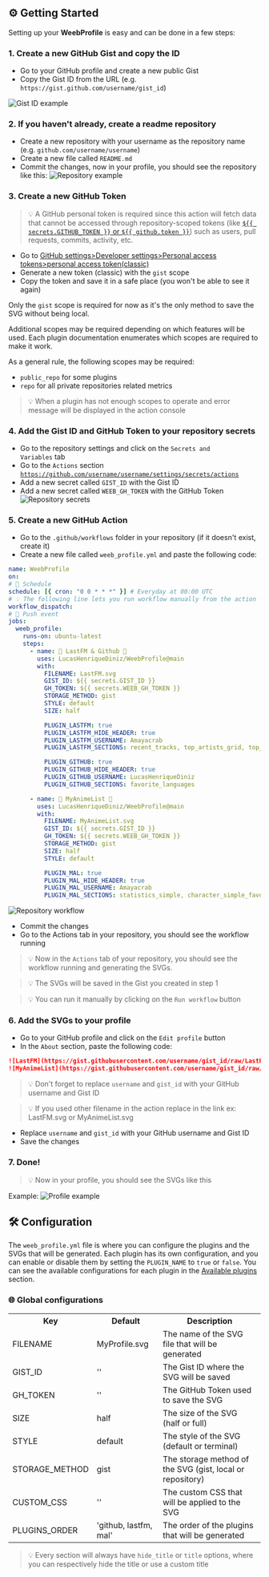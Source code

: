 <!-- SETUP:ACTION -->

## ⚙️ Getting Started

Setting up your <b>WeebProfile</b> is easy and can be done in a few steps:

### 1. Create a new GitHub Gist and copy the ID

- Go to your GitHub profile and create a new public Gist
- Copy the Gist ID from the URL (e.g. `https://gist.github.com/username/gist_id`)

![Gist ID example](/src/readme/imgs/gist_id_example.png)

### 2. If you haven't already, create a readme repository

- Create a new repository with your username as the repository name (e.g. `github.com/username/username`)
- Create a new file called `README.md`
- Commit the changes, now in your profile, you should see the repository like this:
  ![Repository example](/src/readme/imgs/create_readme_repo.png)

### 3. Create a new GitHub Token

> 💡 A GitHub personal token is required since this action will fetch data that cannot be accessed through repository-scoped tokens (like [`${{ secrets.GITHUB_TOKEN }}` or `${{ github.token }}`](https://docs.github.com/en/actions/security-guides/automatic-token-authentication#about-the-github_token-secret)) such as users, pull requests, commits, activity, etc.

- Go to [GitHub settings>Developer settings>Personal access tokens>personal access token(classic)](https://github.com/settings/tokens)
- Generate a new token (classic) with the `gist` scope
- Copy the token and save it in a safe place (you won't be able to see it again)

Only the `gist` scope is required for now as it's the only method to save the SVG without being local.

Additional scopes may be required depending on which features will be used. Each plugin documentation enumerates which scopes are required to make it work.

As a general rule, the following scopes may be required:

- `public_repo` for some plugins
  <!-- - `read:org` for all organizations related metrics -->
- `repo` for all private repositories related metrics
  <!-- - `read:user` for some private repositories related metrics -->
  <!-- - `read:packages` for some packages related metrics -->
  <!-- - `read:project` for some projects related metrics -->

> 💡 When a plugin has not enough scopes to operate and error message will be displayed in the action console

### 4. Add the Gist ID and GitHub Token to your repository secrets

- Go to the repository settings and click on the <code>Secrets and Variables</code> tab
- Go to the <code>Actions</code> section <code>https://github.com/username/username/settings/secrets/actions</code>
- Add a new secret called `GIST_ID` with the Gist ID
- Add a new secret called `WEEB_GH_TOKEN` with the GitHub Token
  ![Repository secrets](/src/readme/imgs/add_secrets_repo.png)

### 5. Create a new GitHub Action

- Go to the `.github/workflows` folder in your repository (if it doesn't exist, create it)
- Create a new file called `weeb_profile.yml` and paste the following code:

```yml
name: WeebProfile
on:
# 🦀 Schedule
schedule: [{ cron: "0 0 * * *" }] # Everyday at 00:00 UTC
# 💡 The following line lets you run workflow manually from the action tab!
workflow_dispatch:
# 🚀 Push event
jobs:
  weeb_profile:
    runs-on: ubuntu-latest
    steps:
      - name: 🦀 LastFM & Github 🦀
        uses: LucasHenriqueDiniz/WeebProfile@main
        with:
          FILENAME: LastFM.svg
          GIST_ID: ${{ secrets.GIST_ID }}
          GH_TOKEN: ${{ secrets.WEEB_GH_TOKEN }}
          STORAGE_METHOD: gist
          STYLE: default
          SIZE: half

          PLUGIN_LASTFM: true
          PLUGIN_LASTFM_HIDE_HEADER: true
          PLUGIN_LASTFM_USERNAME: Amayacrab
          PLUGIN_LASTFM_SECTIONS: recent_tracks, top_artists_grid, top_albums_grid

          PLUGIN_GITHUB: true
          PLUGIN_GITHUB_HIDE_HEADER: true
          PLUGIN_GITHUB_USERNAME: LucasHenriqueDiniz
          PLUGIN_GITHUB_SECTIONS: favorite_languages

      - name: 🦀 MyAnimeList 🦀
        uses: LucasHenriqueDiniz/WeebProfile@main
        with:
          FILENAME: MyAnimeList.svg
          GIST_ID: ${{ secrets.GIST_ID }}
          GH_TOKEN: ${{ secrets.WEEB_GH_TOKEN }}
          STORAGE_METHOD: gist
          SIZE: half
          STYLE: default

          PLUGIN_MAL: true
          PLUGIN_MAL_HIDE_HEADER: true
          PLUGIN_MAL_USERNAME: Amayacrab
          PLUGIN_MAL_SECTIONS: statistics_simple, character_simple_favorites, anime_favorites
```

![Repository workflow](/src/readme/imgs/workflow_example.png)

- Commit the changes
- Go to the Actions tab in your repository, you should see the workflow running

> 💡 Now in the `Actions` tab of your repository, you should see the workflow running and generating the SVGs.

> 💡 The SVGs will be saved in the Gist you created in step 1

> 💡 You can run it manually by clicking on the `Run workflow` button

### 6. Add the SVGs to your profile

- Go to your GitHub profile and click on the `Edit profile` button
- In the `About` section, paste the following code:

```md
![LastFM](https://gist.githubusercontent.com/username/gist_id/raw/LastFM.svg)
![MyAnimeList](https://gist.githubusercontent.com/username/gist_id/raw/MyAnimeList.svg)
```

> 💡 Don't forget to replace `username` and `gist_id` with your GitHub username and Gist ID

> 💡 If you used other filename in the action replace in the link ex: LastFM.svg or MyAnimeList.svg

- Replace `username` and `gist_id` with your GitHub username and Gist ID
- Save the changes

### 7. Done!

> 💡 Now in your profile, you should see the SVGs like this

Example:
![Profile example](/src/readme/imgs/profile_example.png)

<!-- CONFIGS -->

## 🛠️ Configuration

The `weeb_profile.yml` file is where you can configure the plugins and the SVGs that will be generated.
Each plugin has its own configuration, and you can enable or disable them by setting the `PLUGIN_NAME` to `true` or `false`.
You can see the available configurations for each plugin in the [Available plugins](#-available-plugins) section.

### 🌐 Global configurations

<table>
  <tr>
    <th>Key</th>
    <th>Default</th>
    <th>Description</th>
  </tr>
  <tr>
    <td>FILENAME</td>
    <td>MyProfile.svg</td>
    <td>The name of the SVG file that will be generated</td>
  </tr>
  <tr>
    <td>GIST_ID</td>
    <td>''</td>
    <td>The Gist ID where the SVG will be saved</td>
  </tr>
  <tr>
    <td>GH_TOKEN</td>
    <td>''</td>
    <td>The GitHub Token used to save the SVG</td>
  </tr>
  <tr>
    <td>SIZE</td>
    <td>half</td>
    <td>The size of the SVG (half or full)</td>
  </tr>
  <tr>
    <td>STYLE</td>
    <td>default</td>
    <td>The style of the SVG (default or terminal)</td>
  </tr>
  <tr>
    <td>STORAGE_METHOD</td>
    <td>gist</td>
    <td>The storage method of the SVG (gist, local or repository)</td>
  </tr>
  <tr>
    <td>CUSTOM_CSS</td>
    <td>''</td>
    <td>The custom CSS that will be applied to the SVG</td>
  </tr>
  <tr>
    <td>PLUGINS_ORDER</td>
    <td>'github, lastfm, mal'</td>
    <td>The order of the plugins that will be generated</td>
  </tr>
</table>

> 💡 Every section will always have <code>hide_title</code> or <code>title</code> options, where you can respectively hide the title or use a custom title

